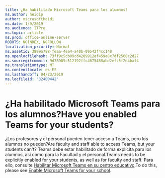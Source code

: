```yaml
---
title: ¿Ha habilitado Microsoft Teams para los alumnos?
ms.author: heidip
author: microsoftheidi
ms.date: 1/9/2019
ms.audience: ITPro
ms.topic: article
ms.prod: office-online-server
ROBOTS: NOINDEX, NOFOLLOW
localization_priority: Normal
ms.assetid: 3899a788-feaa-4ea4-a40b-09542f4cc148
ms.openlocfilehash: 73ff9c5cb09cd4209912ef459e8c7df2560c2d27
ms.sourcegitcommit: 9d78905c512192ffc4675468abd2efc5f2e4baf4
ms.translationtype: MT
ms.contentlocale: es-ES
ms.lasthandoff: 04/23/2019
ms.locfileid: "32400442"
---
```

# <a name="have-you-enabled-teams-for-your-students"></a><span data-ttu-id="5fbe0-102">¿Ha habilitado Microsoft Teams para los alumnos?</span><span class="sxs-lookup"><span data-stu-id="5fbe0-102">Have you enabled Teams for your students?</span></span>


<span data-ttu-id="5fbe0-103">¿Los profesores y el personal pueden tener acceso a Teams, pero los alumnos no pueden?</span><span class="sxs-lookup"><span data-stu-id="5fbe0-103">Are faculty and staff able to access Teams, but your students can't?</span></span> <span data-ttu-id="5fbe0-104">Teams debe estar habilitado de forma explícita para los alumnos, así como para la Facultad y el personal.</span><span class="sxs-lookup"><span data-stu-id="5fbe0-104">Teams needs to be explicitly enabled for your students, as well as for faculty and staff.</span></span> <span data-ttu-id="5fbe0-105">Para ello, consulte [Habilitar Microsoft Teams en su centro educativo](https://docs.microsoft.com/education/get-started/enable-microsoft-teams).</span><span class="sxs-lookup"><span data-stu-id="5fbe0-105">To do this, please see [Enable Microsoft Teams for your school](https://docs.microsoft.com/education/get-started/enable-microsoft-teams).</span></span>
  

